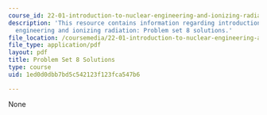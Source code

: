```yaml
---
course_id: 22-01-introduction-to-nuclear-engineering-and-ionizing-radiation-fall-2016
description: 'This resource contains information regarding introduction to nuclear
  engineering and ionizing radiation: Problem set 8 solutions.'
file_location: /coursemedia/22-01-introduction-to-nuclear-engineering-and-ionizing-radiation-fall-2016/1ed0d0dbb7bd5c542123f123fca547b6_MIT22_01F16_ProblemSet8Sol.pdf
file_type: application/pdf
layout: pdf
title: Problem Set 8 Solutions
type: course
uid: 1ed0d0dbb7bd5c542123f123fca547b6

---
```

None